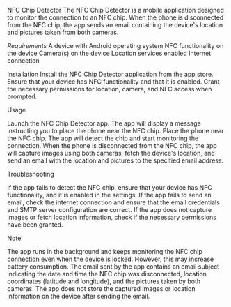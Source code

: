 NFC Chip Detector
The NFC Chip Detector is a mobile application designed to monitor the connection to an NFC chip. When the phone is disconnected from the NFC chip, the app sends an email containing the device's location and pictures taken from both cameras.

*Requirements*
A device with Android operating system
NFC functionality on the device
Camera(s) on the device
Location services enabled
Internet connection

Installation
Install the NFC Chip Detector application from the app store.
Ensure that your device has NFC functionality and that it is enabled.
Grant the necessary permissions for location, camera, and NFC access when prompted.

Usage

Launch the NFC Chip Detector app.
The app will display a message instructing you to place the phone near the NFC chip.
Place the phone near the NFC chip. The app will detect the chip and start monitoring the connection.
When the phone is disconnected from the NFC chip, the app will capture images using both cameras, fetch the device's location, and send an email with the location and pictures to the specified email address.

Troubleshooting

If the app fails to detect the NFC chip, ensure that your device has NFC functionality, and it is enabled in the settings.
If the app fails to send an email, check the internet connection and ensure that the email credentials and SMTP server configuration are correct.
If the app does not capture images or fetch location information, check if the necessary permissions have been granted.

Note!

The app runs in the background and keeps monitoring the NFC chip connection even when the device is locked. However, this may increase battery consumption.
The email sent by the app contains an email subject indicating the date and time the NFC chip was disconnected, location coordinates (latitude and longitude), and the pictures taken by both cameras.
The app does not store the captured images or location information on the device after sending the email.
